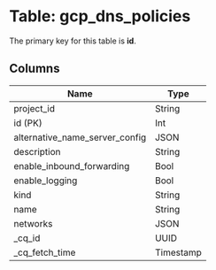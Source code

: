 # Table: gcp_dns_policies


The primary key for this table is **id**.


## Columns
| Name          | Type          |
| ------------- | ------------- |
|project_id|String|
|id (PK)|Int|
|alternative_name_server_config|JSON|
|description|String|
|enable_inbound_forwarding|Bool|
|enable_logging|Bool|
|kind|String|
|name|String|
|networks|JSON|
|_cq_id|UUID|
|_cq_fetch_time|Timestamp|